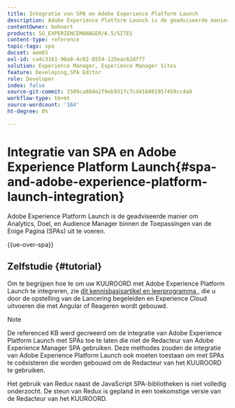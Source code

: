 ```yaml
---
title: Integratie van SPA en Adobe Experience Platform Launch
description: Adobe Experience Platform Launch is de geadviseerde manier om Analytics, Doel, en Audience Manager binnen SPAs uit te voeren.
contentOwner: bohnert
products: SG_EXPERIENCEMANAGER/6.5/SITES
content-type: reference
topic-tags: spa
docset: aem65
exl-id: ca4c3161-90a8-4c02-8554-125eac62dff7
solution: Experience Manager, Experience Manager Sites
feature: Developing,SPA Editor
role: Developer
index: false
source-git-commit: 1509ca884e2f9eb931fc7cd416801957459cc4a0
workflow-type: tm+mt
source-wordcount: '164'
ht-degree: 0%

---
```



# Integratie van SPA en Adobe Experience Platform Launch{#spa-and-adobe-experience-platform-launch-integration}

Adobe Experience Platform Launch is de geadviseerde manier om Analytics, Doel, en Audience Manager binnen de Toepassingen van de Enige Pagina (SPAs) uit te voeren.

{{ue-over-spa}}

## Zelfstudie {#tutorial}

Om te begrijpen hoe te om uw KUUROORD met Adobe Experience Platform Launch te integreren, zie [ dit kennisbasisartikel en leerprogramma ](https://experienceleague.adobe.com/docs/experience-manager-learn/sites/spa-editor/spa-editor-framework-feature-video-use.html), die u door de opstelling van de Lancering begeleiden en Experience Cloud uitvoeren die met Angular of Reageren wordt gebouwd.

>[!NOTE]
>
>De referenced KB werd gecreeerd om de integratie van Adobe Experience Platform Launch met SPAs toe te laten die niet de Redacteur van Adobe Experience Manager SPA gebruiken. Deze methodes zouden de integratie van Adobe Experience Platform Launch ook moeten toestaan om met SPAs te coëxisteren die worden gebouwd om de Redacteur van het KUUROORD te gebruiken.
>
>Het gebruik van Redux naast de JavaScript SPA-bibliotheken is niet volledig onderzocht. De steun van Redux is gepland in een toekomstige versie van de Redacteur van het KUUROORD.
